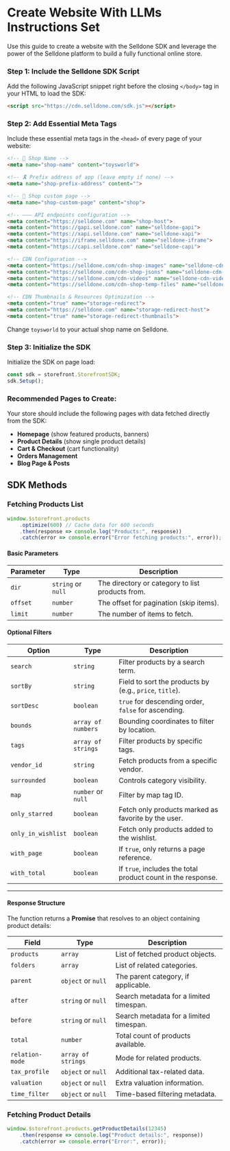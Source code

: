 
# Create Website With LLMs Instructions Set
Use this guide to create a website with the Selldone SDK and leverage the power of the Selldone platform to build a fully functional online store.


### Step 1: Include the Selldone SDK Script
Add the following JavaScript snippet right before the closing `</body>` tag in your HTML to load the SDK:

```html
<script src="https://cdn.selldone.com/sdk.js"></script>
```

### Step 2: Add Essential Meta Tags
Include these essential meta tags in the `<head>` of every page of your website:

```html
<!-- 🏬 Shop Name -->
<meta name="shop-name" content="toysworld">

<!-- 🎗 Prefix address of app (leave empty if none) -->
<meta name="shop-prefix-address" content="">

<!-- 📰 Shop custom page -->
<meta name="shop-custom-page" content="shop">

<!-- ――― API endpoints configuration -->
<meta content="https://selldone.com" name="shop-host">
<meta content="https://gapi.selldone.com" name="selldone-gapi">
<meta content="https://xapi.selldone.com" name="selldone-xapi">
<meta content="https://iframe.selldone.com" name="selldone-iframe">
<meta content="https://capi.selldone.com" name="selldone-capi">

<!-- CDN Configuration -->
<meta content="https://selldone.com/cdn-shop-images" name="selldone-cdn-images">
<meta content="https://selldone.com/cdn-shop-jsons" name="selldone-cdn-jsons">
<meta content="https://selldone.com/cdn-videos" name="selldone-cdn-videos">
<meta content="https://selldone.com/cdn-shop-temp-files" name="selldone-cdn-temp-files">

<!-- CDN Thumbnails & Resources Optimization -->
<meta content="true" name="storage-redirect">
<meta content="https://selldone.com" name="storage-redirect-host">
<meta content="true" name="storage-redirect-thumbnails">
```

Change `toysworld` to your actual shop name on Selldone.

### Step 3: Initialize the SDK
Initialize the SDK on page load:

```javascript
const sdk = storefront.StorefrontSDK;
sdk.Setup();
```

### Recommended Pages to Create:

Your store should include the following pages with data fetched directly from the SDK:
- **Homepage** (show featured products, banners)
- **Product Details** (show single product details)
- **Cart & Checkout** (cart functionality)
- **Orders Management**
- **Blog Page & Posts**



## SDK Methods

### Fetching Products List
```javascript
window.$storefront.products
    .optimize(600) // Cache data for 600 seconds
    .then(response => console.log("Products:", response))
    .catch(error => console.error("Error fetching products:", error));
```


#### **Basic Parameters**

| Parameter | Type               | Description                                      |
|-----------|--------------------|--------------------------------------------------|
| `dir`     | `string` or `null` | The directory or category to list products from. |
| `offset`  | `number`           | The offset for pagination (skip items).          |
| `limit`   | `number`           | The number of items to fetch.                    |

#### **Optional Filters**

| Option             | Type               | Description                                                  |
|--------------------|--------------------|--------------------------------------------------------------|
| `search`           | `string`           | Filter products by a search term.                            |
| `sortBy`           | `string`           | Field to sort the products by (e.g., `price`, `title`).      |
| `sortDesc`         | `boolean`          | `true` for descending order, `false` for ascending.          |
| `bounds`           | `array of numbers` | Bounding coordinates to filter by location.                  |
| `tags`             | `array of strings` | Filter products by specific tags.                            |
| `vendor_id`        | `string`           | Fetch products from a specific vendor.                       |
| `surrounded`       | `boolean`          | Controls category visibility.                                |
| `map`              | `number` or `null` | Filter by map tag ID.                                        |
| `only_starred`     | `boolean`          | Fetch only products marked as favorite by the user.          |
| `only_in_wishlist` | `boolean`          | Fetch only products added to the wishlist.                   |
| `with_page`        | `boolean`          | If `true`, only returns a page reference.                    |
| `with_total`       | `boolean`          | If `true`, includes the total product count in the response. |

---

#### **Response Structure**

The function returns a **Promise** that resolves to an object containing product details:

| Field           | Type               | Description                             |
|-----------------|--------------------|-----------------------------------------|
| `products`      | `array`            | List of fetched product objects.        |
| `folders`       | `array`            | List of related categories.             |
| `parent`        | `object` or `null` | The parent category, if applicable.     |
| `after`         | `string` or `null` | Search metadata for a limited timespan. |
| `before`        | `string` or `null` | Search metadata for a limited timespan. |
| `total`         | `number`           | Total count of products available.      |
| `relation-mode` | `array of strings` | Mode for related products.              |
| `tax_profile`   | `object` or `null` | Additional tax-related data.            |
| `valuation`     | `object` or `null` | Extra valuation information.            |
| `time_filter`   | `object` or `null` | Time-based filtering metadata.          |


### Fetching Product Details
```javascript
window.$storefront.products.getProductDetails(12345)
    .then(response => console.log("Product details:", response))
    .catch(error => console.error("Error:", error));
```



